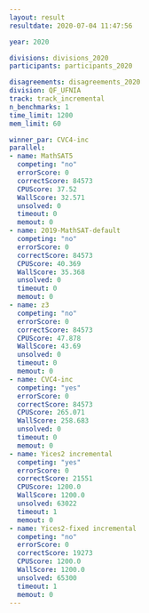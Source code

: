 ```yaml
---
layout: result
resultdate: 2020-07-04 11:47:56

year: 2020

divisions: divisions_2020
participants: participants_2020

disagreements: disagreements_2020
division: QF_UFNIA
track: track_incremental
n_benchmarks: 1
time_limit: 1200
mem_limit: 60

winner_par: CVC4-inc
parallel:
- name: MathSAT5
  competing: "no"
  errorScore: 0
  correctScore: 84573
  CPUScore: 37.52
  WallScore: 32.571
  unsolved: 0
  timeout: 0
  memout: 0
- name: 2019-MathSAT-default
  competing: "no"
  errorScore: 0
  correctScore: 84573
  CPUScore: 40.369
  WallScore: 35.368
  unsolved: 0
  timeout: 0
  memout: 0
- name: z3
  competing: "no"
  errorScore: 0
  correctScore: 84573
  CPUScore: 47.878
  WallScore: 43.69
  unsolved: 0
  timeout: 0
  memout: 0
- name: CVC4-inc
  competing: "yes"
  errorScore: 0
  correctScore: 84573
  CPUScore: 265.071
  WallScore: 258.683
  unsolved: 0
  timeout: 0
  memout: 0
- name: Yices2 incremental
  competing: "yes"
  errorScore: 0
  correctScore: 21551
  CPUScore: 1200.0
  WallScore: 1200.0
  unsolved: 63022
  timeout: 1
  memout: 0
- name: Yices2-fixed incremental
  competing: "no"
  errorScore: 0
  correctScore: 19273
  CPUScore: 1200.0
  WallScore: 1200.0
  unsolved: 65300
  timeout: 1
  memout: 0
---
```

